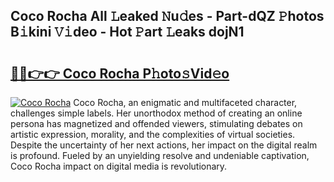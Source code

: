 ## Coco Rocha All 𝙻eaked 𝙽u𝚍es - Part-dQZ 𝙿hotos B𝚒kini 𝚅𝚒deo - Hot 𝙿art 𝙻eaks dojN1

# <h2><a href="http://ld20kmm.urlbe.top/?page=Coco+Rocha">🔗🔗👉👉 Coco Rocha P𝚑oto𝚜Vid𝚎o</a></h2>

[![Coco Rocha](https://i.imgur.com/eBuTRDB.gif)](http://ld20kmm.urlbe.top/?page=Coco+Rocha)
Coco Rocha, an enigmatic and multifaceted character, challenges simple labels. Her unorthodox method of creating an online persona has magnetized and offended viewers, stimulating debates on artistic expression, morality, and the complexities of virtual societies. Despite the uncertainty of her next actions, her impact on the digital realm is profound. Fueled by an unyielding resolve and undeniable captivation, Coco Rocha impact on digital media is revolutionary.
